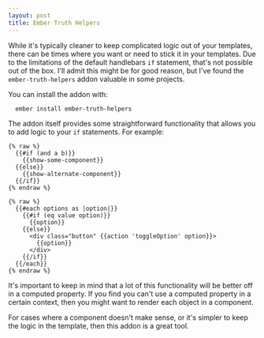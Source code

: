 ```yaml
---
layout: post
title: Ember Truth Helpers
---
```

While it's typically cleaner to keep complicated logic out of your templates,
there can be times where you want or need to stick it in your templates. Due to
the limitations of the default handlebars `if` statement, that's not possible
out of the box. I'll admit this might be for good reason, but I've found the
`ember-truth-helpers` addon valuable in some projects.

You can install the addon with:

~~~
  ember install ember-truth-helpers
~~~

The addon itself provides some straightforward functionality that allows you to
add logic to your `if` statements. For example:

~~~
{% raw %}
  {{#if (and a b)}}
    {{show-some-component}}
  {{else}}
    {{show-alternate-component}}
  {{/if}}
{% endraw %}
~~~

~~~
{% raw %}
  {{#each options as |option|}}
    {{#if (eq value option)}}
      {{option}}
    {{else}}
      <div class="button" {{action 'toggleOption' option}}>
        {{option}}
      </div>
    {{/if}}
  {{/each}}
{% endraw %}
~~~

It's important to keep in mind that a lot of this functionality will be better
off in a computed property. If you find you can't use a computed property in a
certain context, then you might want to render each object in a component.

For cases where a component doesn't make sense, or it's simpler to keep the
logic in the template, then this addon is a great tool.

